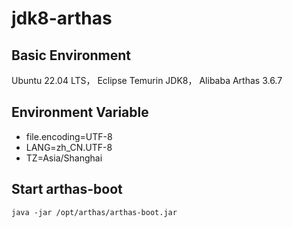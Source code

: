 # jdk8-arthas

## Basic Environment
Ubuntu 22.04 LTS， Eclipse Temurin JDK8， Alibaba Arthas 3.6.7 

## Environment Variable

- file.encoding=UTF-8
- LANG=zh_CN.UTF-8
- TZ=Asia/Shanghai

## Start arthas-boot

```shell
java -jar /opt/arthas/arthas-boot.jar
```
